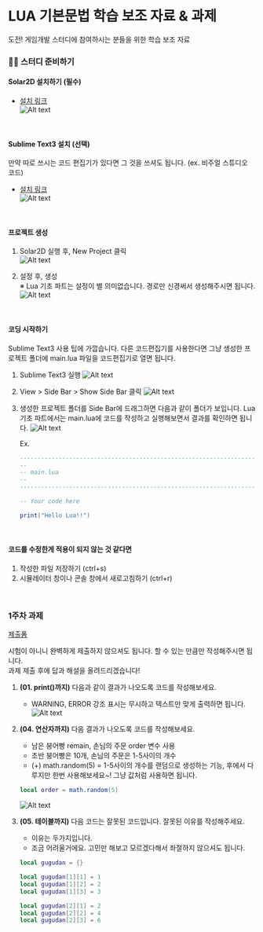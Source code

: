 # LUA 기본문법 학습 보조 자료 & 과제
도전! 게임개발 스터디에 참여하시는 분들을 위한 학습 보조 자료

### 👩‍🔧 스터디 준비하기

#### Solar2D 설치하기 (필수)
* [설치 링크](https://solar2d.com/)  
![Alt text](../image/week01/exam03.png)  

<br>

#### Sublime Text3 설치 (선택)
만약 따로 쓰시는 코드 편집기가 있다면 그 것을 쓰셔도 됩니다. (ex. 비주얼 스튜디오 코드)

* [설치 링크](https://www.sublimetext.com/3)  
![Alt text](../image/week01/exam04.png)  

<br>

#### 프로젝트 생성

1. Solar2D 실행 후, New Project 클릭  
	![Alt text](../image/week01/exam05.png)  

2. 설정 후, 생성  
	※ Lua 기초 파트는 설정이 별 의미없습니다. 경로만 신경써서 생성해주시면 됩니다.
	![Alt text](../image/lua_basic/04.jpg)

<br>

#### 코딩 시작하기
Sublime Text3 사용 팁에 가깝습니다. 다른 코드편집기를 사용한다면 그냥 생성한 프로젝트 폴더에 main.lua 파일을 코드편집기로 열면 됩니다.

1. Sublime Text3 실행
	![Alt text](../image/lua_basic/02.jpg)

2. View > Side Bar > Show Side Bar 클릭
	![Alt text](../image/lua_basic/03.jpg)

3. 생성한 프로젝트 폴더를 Side Bar에 드래그하면 다음과 같이 폴더가 보입니다.
	Lua 기초 파트에서는 main.lua에 코드를 작성하고 실행해보면서 결과를 확인하면 됩니다.
	![Alt text](../image/lua_basic/05.jpg)

	Ex.  
	```lua
	-----------------------------------------------------------------------------------------
	--
	-- main.lua
	--
	-----------------------------------------------------------------------------------------

	-- Your code here

	print("Hello Lua!!")
	```

<br>

#### 코드를 수정한게 적용이 되지 않는 것 같다면
1. 작성한 파일 저장하기 (ctrl+s)
2. 시뮬레이터 창이나 콘솔 창에서 새로고침하기 (ctrl+r)

<br>


### 1주차 과제
[제출폼](https://forms.gle/JqhBQegPadt1dXCu9)  

시험이 아니니 완벽하게 제출하지 않으셔도 됩니다. 할 수 있는 만큼만 작성해주시면 됩니다.  
과제 제출 후에 답과 해설을 올려드리겠습니다!

1. **(01. print()까지)** 다음과 같이 결과가 나오도록 코드를 작성해보세요. 
	- WARNING, ERROR 강조 표시는 무시하고 텍스트만 맞게 출력하면 됩니다.  
	![Alt text](../image/lua_basic/hw01.png)

2. **(04. 연산자까지)** 다음 결과가 나오도록 코드를 작성해보세요.
	- 남은 붕어빵 remain, 손님의 주문 order 변수 사용
	- 초반 붕어빵은 10개, 손님의 주문은 1-5사이의 개수
	- (+) math.random(5) = 1-5사이의 개수를 랜덤으로 생성하는 기능, 후에서 다루지만 한번 사용해보세요~! 그냥 값처럼 사용하면 됩니다.  
	```lua
	local order = math.random(5)
	```

	![Alt text](../image/lua_basic/hw02.png)
	
3. **(05. 테이블까지)** 다음 코드는 잘못된 코드입니다. 잘못된 이유를 작성해주세요.
	+ 이유는 두가지입니다.  
	+ 조금 어려울거에요. 고민만 해보고 모르겠다해서 좌절하지 않으셔도 됩니다.
	
	```lua
	local gugudan = {}

	local gugudan[1][1] = 1
	local gugudan[1][2] = 2
	local gugudan[1][3] = 3

	local gugudan[2][1] = 2
	local gugudan[2][2] = 4
	local gugudan[2][3] = 6
	```